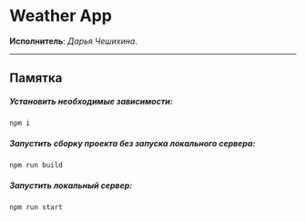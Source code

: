 # Weather App

**Исполнитель**: _Дарья Чешихина_.<br>

---

## Памятка
##### Установить необходимые зависимости:

```
npm i
```
##### Запустить сборку проекта без запуска локального сервера:

```
npm run build
```
##### Запустить локальный сервер:

```
npm run start
```